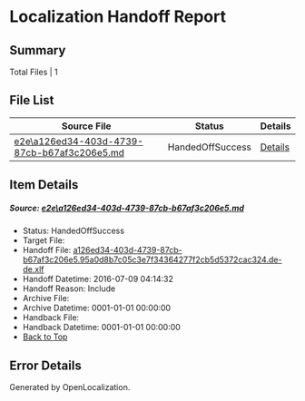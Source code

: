 # <a name='report-top'></a> Localization Handoff Report

## Summary
 Total Files | 1

## File List
 Source File | Status | Details 
 ----------- | ------ | ------- 
 [e2e\a126ed34-403d-4739-87cb-b67af3c206e5.md](https://github.com/OpenLocalizationTestOrg/oltest/blob/70fe3fbe8282e877aeef9fc7a53d1d28a5712474/e2e/a126ed34-403d-4739-87cb-b67af3c206e5.md) | HandedOffSuccess | [Details](#6ad5e0b72817ee57a3b55f7c29efb5809c4dbe112)

## Item Details
##### <a name='6ad5e0b72817ee57a3b55f7c29efb5809c4dbe112'></a> Source: [e2e\a126ed34-403d-4739-87cb-b67af3c206e5.md](https://github.com/OpenLocalizationTestOrg/oltest/blob/70fe3fbe8282e877aeef9fc7a53d1d28a5712474/e2e/a126ed34-403d-4739-87cb-b67af3c206e5.md)
* Status: HandedOffSuccess
* Target File: 
* Handoff File: [a126ed34-403d-4739-87cb-b67af3c206e5.95a0d8b7c05c3e7f34364277f2cb5d5372cac324.de-de.xlf](https://github.com/OpenLocalizationTestOrg/olhandoff-e2e/blob/ac73d6ec3d56e2a16d8185a74d4e9c64ab3dc7aa/ol-handoff/OpenLocalizationTestOrg/oltest-dede-fly/ci/mt/a126ed34-403d-4739-87cb-b67af3c206e5.95a0d8b7c05c3e7f34364277f2cb5d5372cac324.de-de.xlf)
* Handoff Datetime: 2016-07-09 04:14:32
* Handoff Reason: Include
* Archive File: 
* Archive Datetime: 0001-01-01 00:00:00
* Handback File: 
* Handback Datetime: 0001-01-01 00:00:00
* [Back to Top](#report-top)


## Error Details

Generated by OpenLocalization.
